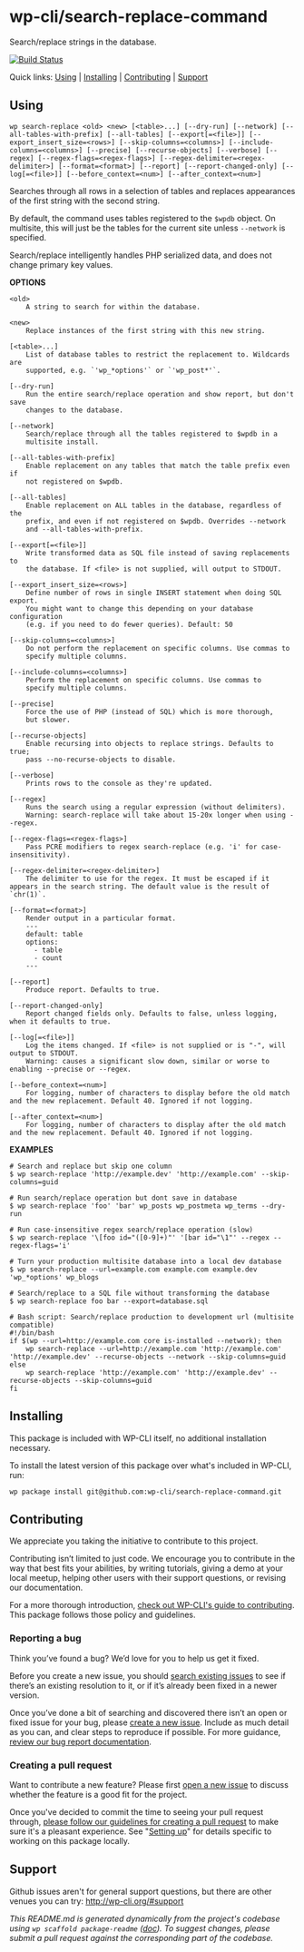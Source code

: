 wp-cli/search-replace-command
=============================

Search/replace strings in the database.

[![Build Status](https://travis-ci.org/wp-cli/search-replace-command.svg?branch=master)](https://travis-ci.org/wp-cli/search-replace-command)

Quick links: [Using](#using) | [Installing](#installing) | [Contributing](#contributing) | [Support](#support)

## Using

~~~
wp search-replace <old> <new> [<table>...] [--dry-run] [--network] [--all-tables-with-prefix] [--all-tables] [--export[=<file>]] [--export_insert_size=<rows>] [--skip-columns=<columns>] [--include-columns=<columns>] [--precise] [--recurse-objects] [--verbose] [--regex] [--regex-flags=<regex-flags>] [--regex-delimiter=<regex-delimiter>] [--format=<format>] [--report] [--report-changed-only] [--log[=<file>]] [--before_context=<num>] [--after_context=<num>]
~~~

Searches through all rows in a selection of tables and replaces
appearances of the first string with the second string.

By default, the command uses tables registered to the `$wpdb` object. On
multisite, this will just be the tables for the current site unless
`--network` is specified.

Search/replace intelligently handles PHP serialized data, and does not
change primary key values.

**OPTIONS**

	<old>
		A string to search for within the database.

	<new>
		Replace instances of the first string with this new string.

	[<table>...]
		List of database tables to restrict the replacement to. Wildcards are
		supported, e.g. `'wp_*options'` or `'wp_post*'`.

	[--dry-run]
		Run the entire search/replace operation and show report, but don't save
		changes to the database.

	[--network]
		Search/replace through all the tables registered to $wpdb in a
		multisite install.

	[--all-tables-with-prefix]
		Enable replacement on any tables that match the table prefix even if
		not registered on $wpdb.

	[--all-tables]
		Enable replacement on ALL tables in the database, regardless of the
		prefix, and even if not registered on $wpdb. Overrides --network
		and --all-tables-with-prefix.

	[--export[=<file>]]
		Write transformed data as SQL file instead of saving replacements to
		the database. If <file> is not supplied, will output to STDOUT.

	[--export_insert_size=<rows>]
		Define number of rows in single INSERT statement when doing SQL export.
		You might want to change this depending on your database configuration
		(e.g. if you need to do fewer queries). Default: 50

	[--skip-columns=<columns>]
		Do not perform the replacement on specific columns. Use commas to
		specify multiple columns.

	[--include-columns=<columns>]
		Perform the replacement on specific columns. Use commas to
		specify multiple columns.

	[--precise]
		Force the use of PHP (instead of SQL) which is more thorough,
		but slower.

	[--recurse-objects]
		Enable recursing into objects to replace strings. Defaults to true;
		pass --no-recurse-objects to disable.

	[--verbose]
		Prints rows to the console as they're updated.

	[--regex]
		Runs the search using a regular expression (without delimiters).
		Warning: search-replace will take about 15-20x longer when using --regex.

	[--regex-flags=<regex-flags>]
		Pass PCRE modifiers to regex search-replace (e.g. 'i' for case-insensitivity).

	[--regex-delimiter=<regex-delimiter>]
		The delimiter to use for the regex. It must be escaped if it appears in the search string. The default value is the result of `chr(1)`.

	[--format=<format>]
		Render output in a particular format.
		---
		default: table
		options:
		  - table
		  - count
		---

	[--report]
		Produce report. Defaults to true.

	[--report-changed-only]
		Report changed fields only. Defaults to false, unless logging, when it defaults to true.

	[--log[=<file>]]
		Log the items changed. If <file> is not supplied or is "-", will output to STDOUT.
		Warning: causes a significant slow down, similar or worse to enabling --precise or --regex.

	[--before_context=<num>]
		For logging, number of characters to display before the old match and the new replacement. Default 40. Ignored if not logging.

	[--after_context=<num>]
		For logging, number of characters to display after the old match and the new replacement. Default 40. Ignored if not logging.

**EXAMPLES**

    # Search and replace but skip one column
    $ wp search-replace 'http://example.dev' 'http://example.com' --skip-columns=guid

    # Run search/replace operation but dont save in database
    $ wp search-replace 'foo' 'bar' wp_posts wp_postmeta wp_terms --dry-run

    # Run case-insensitive regex search/replace operation (slow)
    $ wp search-replace '\[foo id="([0-9]+)"' '[bar id="\1"' --regex --regex-flags='i'

    # Turn your production multisite database into a local dev database
    $ wp search-replace --url=example.com example.com example.dev 'wp_*options' wp_blogs

    # Search/replace to a SQL file without transforming the database
    $ wp search-replace foo bar --export=database.sql

    # Bash script: Search/replace production to development url (multisite compatible)
    #!/bin/bash
    if $(wp --url=http://example.com core is-installed --network); then
        wp search-replace --url=http://example.com 'http://example.com' 'http://example.dev' --recurse-objects --network --skip-columns=guid
    else
        wp search-replace 'http://example.com' 'http://example.dev' --recurse-objects --skip-columns=guid
    fi

## Installing

This package is included with WP-CLI itself, no additional installation necessary.

To install the latest version of this package over what's included in WP-CLI, run:

    wp package install git@github.com:wp-cli/search-replace-command.git

## Contributing

We appreciate you taking the initiative to contribute to this project.

Contributing isn’t limited to just code. We encourage you to contribute in the way that best fits your abilities, by writing tutorials, giving a demo at your local meetup, helping other users with their support questions, or revising our documentation.

For a more thorough introduction, [check out WP-CLI's guide to contributing](https://make.wordpress.org/cli/handbook/contributing/). This package follows those policy and guidelines.

### Reporting a bug

Think you’ve found a bug? We’d love for you to help us get it fixed.

Before you create a new issue, you should [search existing issues](https://github.com/wp-cli/search-replace-command/issues?q=label%3Abug%20) to see if there’s an existing resolution to it, or if it’s already been fixed in a newer version.

Once you’ve done a bit of searching and discovered there isn’t an open or fixed issue for your bug, please [create a new issue](https://github.com/wp-cli/search-replace-command/issues/new). Include as much detail as you can, and clear steps to reproduce if possible. For more guidance, [review our bug report documentation](https://make.wordpress.org/cli/handbook/bug-reports/).

### Creating a pull request

Want to contribute a new feature? Please first [open a new issue](https://github.com/wp-cli/search-replace-command/issues/new) to discuss whether the feature is a good fit for the project.

Once you've decided to commit the time to seeing your pull request through, [please follow our guidelines for creating a pull request](https://make.wordpress.org/cli/handbook/pull-requests/) to make sure it's a pleasant experience. See "[Setting up](https://make.wordpress.org/cli/handbook/pull-requests/#setting-up)" for details specific to working on this package locally.

## Support

Github issues aren't for general support questions, but there are other venues you can try: http://wp-cli.org/#support


*This README.md is generated dynamically from the project's codebase using `wp scaffold package-readme` ([doc](https://github.com/wp-cli/scaffold-package-command#wp-scaffold-package-readme)). To suggest changes, please submit a pull request against the corresponding part of the codebase.*
